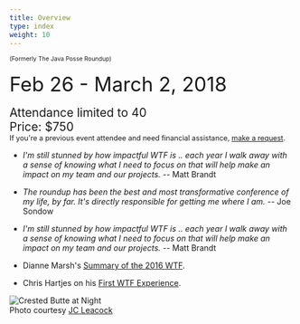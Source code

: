 ```yaml
---
title: Overview
type: index
weight: 10
---
```


<span style="font-size:75%">(Formerly The Java Posse Roundup)</span><br/><br/>
<span style="font-size:250%">Feb 26 - March 2, 2018</span><br/><br/>
<span style="font-size:150%">Attendance limited to 40<br/>
Price: $750</span><br/>
<span style="font-size:90%">If you're a previous event attendee and need financial assistance,
<a href="https://wintertechforum.github.io/contact/">make a request</a>.</span>

- *I'm still stunned by how impactful WTF is .. each year I walk away with a sense of knowing what I need to focus on that will help make an impact on my team and our projects.* -- Matt Brandt

- *The roundup has been the best and most transformative conference of my life, by far. It's directly responsible for getting me where I am.* -- Joe Sondow

- *I'm still stunned by how impactful WTF is .. each year I walk away with a sense of knowing what I need to focus on that will help make an impact on my team and our projects.* -- Matt Brandt

- Dianne Marsh's [Summary of the 2016 WTF](http://diannemarsh.com/conference-summary-winter-tech-forum-2016/).

- Chris Hartjes on his [First WTF Experience](https://www.littlehart.net/atthekeyboard/2017/03/12/fighting-fear-and-loathing-in-crested-butte/).


![Crested Butte at Night](/images/CrestedButte.jpg)\
Photo courtesy [JC Leacock](http://www.jcleacock.com/)
